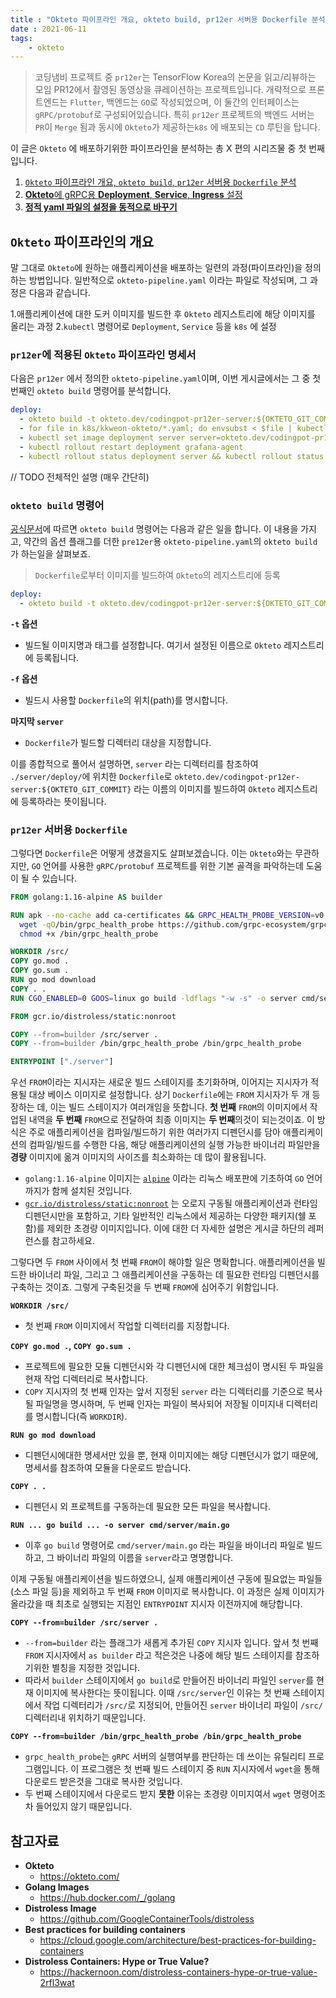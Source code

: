 ```yaml
---
title : "Okteto 파이프라인 개요, okteto build, pr12er 서버용 Dockerfile 분석"
date : 2021-06-11
tags:
    - okteto
---
```


> 코딩냄비 프로젝트 중 `pr12er`는 TensorFlow Korea의 논문을 읽고/리뷰하는 모임 PR12에서 촬영된 동영상을 큐레이션하는 프로젝트입니다. 개략적으로 프론트엔드는 `Flutter`, 백엔드는 `GO`로 작성되었으며, 이 둘간의 인터페이스는 `gRPC/protobuf`로 구성되어있습니다. 특히 `pr12er` 프로젝트의 백엔드 서버는 `PR`이 `Merge` 됨과 동시에 `Okteto`가 제공하는`k8s` 에 배포되는 `CD` 루틴을 탑니다.

이 글은 `Okteto` 에 배포하기위한 파이프라인을 분석하는 총 X 편의 시리즈물 중 첫 번째입니다.

1. [`Okteto` 파이프라인 개요, `okteto build`, `pr12er` 서버용 `Dockerfile` 분석](https://codingpot.github.io/cicd/okteto-pipeline-build/)
2. [**Okteto**에 gRPC용 **Deployment**, ****Service****, **Ingress** 설정](https://codingpot.github.io/posts/2021-06-16-okteto-kubectl-apply/)
3. [**정적 yaml 파일의 설정을 동적으로 바꾸기**](https://codingpot.github.io/posts/2021-06-16-okteto-kubectl-set/)

## `Okteto` 파이프라인의 개요
말 그대로 `Okteto`에 원하는 애플리케이션을 배포하는 일련의 과정(파이프라인)을 정의하는 방법입니다. 일반적으로 `okteto-pipeline.yaml` 이라는 파일로 작성되며, 그 과정은 다음과 같습니다.

1.애플리케이션에 대한 도커 이미지를 빌드한 후 `Okteto` 레지스트리에 해당 이미지를 올리는 과정 
2.`kubectl` 명령어로 `Deployment`, `Service` 등을 `k8s` 에 설정

### `pr12er`에 적용된 `Okteto` 파이프라인 명세서
다음은 `pr12er` 에서 정의한 `okteto-pipeline.yaml`이며, 이번 게시글에서는 그 중 첫 번째인 `okteto build` 명령어를 분석합니다.
```yaml
deploy:
  - okteto build -t okteto.dev/codingpot-pr12er-server:${OKTETO_GIT_COMMIT} -f ./server/deploy/Dockerfile server
  - for file in k8s/kkweon-okteto/*.yaml; do envsubst < $file | kubectl apply -f -; done
  - kubectl set image deployment server server=okteto.dev/codingpot-pr12er-server:${OKTETO_GIT_COMMIT}
  - kubectl rollout restart deployment grafana-agent
  - kubectl rollout status deployment server && kubectl rollout status deployment grafana-agent
```

// TODO 전체적인 설명 (매우 간단히)

### `okteto build` 명령어
[공식문서](https://okteto.com/docs/reference/cli#build)에 따르면 `okteto build` 명령어는 다음과 같은 일을 합니다. 이 내용을 가지고, 약간의 옵션 플래그를 더한 `pre12er`용 `okteto-pipeline.yaml`의 `okteto build` 가 하는일을 살펴보죠.
> `Dockerfile`로부터 이미지를 빌드하여 `Okteto`의 레지스트리에 등록

```yaml
deploy:
  - okteto build -t okteto.dev/codingpot-pr12er-server:${OKTETO_GIT_COMMIT} -f ./server/deploy/Dockerfile server
```

**`-t` 옵션**
- 빌드될 이미지명과 태그를 설정합니다. 여기서 설정된 이름으로 `Okteto` 레지스트리에 등록됩니다.

**`-f` 옵션**
- 빌드시 사용할 `Dockerfile`의 위치(path)를 명시합니다.

**마지막 `server`**
- `Dockerfile`가 빌드할 디렉터리 대상을 지정합니다.

이를 종합적으로 풀어서 설명하면, `server` 라는 디렉터리를 참조하여 `./server/deploy/`에 위치한 `Dockerfile`로 `okteto.dev/codingpot-pr12er-server:${OKTETO_GIT_COMMIT}` 라는 이름의 이미지를 빌드하여 `Okteto` 레지스트리에 등록하라는 뜻이됩니다.

### `pr12er` 서버용 `Dockerfile`
그렇다면 `Dockerfile`은 어떻게 생겼을지도 살펴보겠습니다. 이는 `Okteto`와는 무관하지만, `GO` 언어를 사용한 `gRPC/protobuf` 프로젝트를 위한 기본 골격을 파악하는데 도움이 될 수 있습니다.

```dockerfile
FROM golang:1.16-alpine AS builder

RUN apk --no-cache add ca-certificates && GRPC_HEALTH_PROBE_VERSION=v0.4.2 && \
  wget -qO/bin/grpc_health_probe https://github.com/grpc-ecosystem/grpc-health-probe/releases/download/${GRPC_HEALTH_PROBE_VERSION}/grpc_health_probe-linux-amd64 && \
  chmod +x /bin/grpc_health_probe

WORKDIR /src/
COPY go.mod .
COPY go.sum .
RUN go mod download
COPY . .
RUN CGO_ENABLED=0 GOOS=linux go build -ldflags "-w -s" -o server cmd/server/main.go

FROM gcr.io/distroless/static:nonroot

COPY --from=builder /src/server .
COPY --from=builder /bin/grpc_health_probe /bin/grpc_health_probe

ENTRYPOINT ["./server"]
```

우선 `FROM`이라는 지시자는 새로운 빌드 스테이지를 초기화하며, 이어지는 지시자가 적용될 대상 베이스 이미지로 설정합니다. 상기 `Dockerfile`에는 `FROM` 지시자가 두 개 등장하는 데, 이는 빌드 스테이지가 여러개임을 뜻합니다. **첫 번째** `FROM`의 이미지에서 작업된 내역을 **두 번째** `FROM`으로 전달하여 최종 이미지는 **두 번째**의것이 되는것이죠. 이 방식은 주로 애플리케이션을 컴파일/빌드하기 위한 여러가지 디펜던시를 담아 애플리케이션의 컴파일/빌드를 수행한 다음, 해당 애플리케이션의 실행 가능한 바이너리 파일만을 **경량** 이미지에 옮겨 이미지의 사이즈를 최소화하는 데 많이 활용됩니다.

- `golang:1.16-alpine` 이미지는 [`alpine`](https://hub.docker.com/_/alpine) 이라는 리눅스 배포판에 기초하여 `GO` 언어까지가 함께 설치된 것입니다. 
- [`gcr.io/distroless/static:nonroot`](https://github.com/GoogleContainerTools/distroless) 는 오로지 구동될 애플리케이션과 런타임 디펜던시만을 포함하고, 기타 일반적인 리눅스에서 제공하는 다양한 패키지(쉘 포함)를 제외한 초경량 이미지입니다. 이에 대한 더 자세한 설명은 게시글 하단의 레퍼런스를 참고하세요.

그렇다면 두 `FROM` 사이에서 첫 번째 `FROM`이 해야할 일은 명확합니다. 애플리케이션을 빌드한 바이너리 파일, 그리고 그 애플리케이션을 구동하는 데 필요한 런타임 디펜던시를 구축하는 것이죠. 그렇게 구축된것을 두 번째 `FROM`에 심어주기 위함입니다.

**`WORKDIR /src/`**
- 첫 번째 `FROM` 이미지에서 작업할 디렉터리를 지정합니다. 

**`COPY go.mod .`, `COPY go.sum .`**
- 프로젝트에 필요한 모듈 디펜던시와 각 디펜던시에 대한 체크섬이 명시된 두 파일을 현재 작업 디렉터리로 복사합니다.
- `COPY` 지시자의 첫 번째 인자는 앞서 지정된 `server` 라는 디렉터리를 기준으로 복사될 파일명을 명시하며, 두 번째 인자는 파일이 복사되어 저장될 이미지내 디렉터리를 명시합니다(즉 `WORKDIR`).

**`RUN go mod download`**
- 디펜던시에대한 명세서만 있을 뿐, 현재 이미지에는 해당 디펜던시가 없기 때문에, 명세서를 참조하여 모듈을 다운로드 받습니다.

**`COPY . .`**
- 디펜던시 외 프로젝트를 구동하는데 필요한 모든 파일을 복사합니다.

**`RUN ... go build ... -o server cmd/server/main.go`**
- 이후 `go build` 명령어로 `cmd/server/main.go` 라는 파일을 바이너리 파일로 빌드하고, 그 바이너리 파일의 이름을 `server`라고 명명합니다.

이제 구동될 애플리케이션을 빌드하였으니, 실제 애플리케이션 구동에 필요없는 파일들(소스 파일 등)을 제외하고 두 번째 `FROM` 이미지로 복사합니다. 이 과정은 실제 이미지가 올라갔을 때 최초로 실행되는 지점인 `ENTRYPOINT` 지시자 이전까지에 해당합니다.

**`COPY --from=builder /src/server .`**
- `--from=builder` 라는 플래그가 새롭게 추가된 `COPY` 지시자 입니다. 앞서 첫 번째 `FROM` 지시자에서 `as builder` 라고 적은것은 나중에 해당 빌드 스테이지를 참조하기위한 별칭을 지정한 것입니다. 
- 따라서 `builder` 스테이지에서 `go build`로 만들어진 바이너리 파일인 `server`를 현재 이미지에 복사한다는 뜻이됩니다. 이때 `/src/server`인 이유는 첫 번째 스테이지에서 작업 디렉터리가 `/src/`로 지정되어, 만들어진 `server` 바이너리 파일이 `/src/` 디렉터리내 위치하기 때문입니다.

**`COPY --from=builder /bin/grpc_health_probe /bin/grpc_health_probe`**
- `grpc_health_probe`는 `gRPC` 서버의 실행여부를 판단하는 데 쓰이는 유틸리티 프로그램입니다. 이 프로그램은 첫 번째 빌드 스테이지 중 `RUN` 지시자에서 `wget`을 통해 다운로드 받은것을 그대로 복사한 것입니다. 
- 두 번째 스테이지에서 다운로드 받지 **못한** 이유는 초경량 이미지여서 `wget` 명령어조차 들어있지 않기 때문입니다.

## 참고자료
- **Okteto**
  - https://okteto.com/
- **Golang Images**
  - https://hub.docker.com/_/golang
- **Distroless Image**
  - https://github.com/GoogleContainerTools/distroless
- **Best practices for building containers**
  - https://cloud.google.com/architecture/best-practices-for-building-containers
- **Distroless Containers: Hype or True Value?**
  - https://hackernoon.com/distroless-containers-hype-or-true-value-2rfl3wat